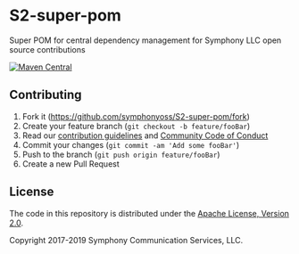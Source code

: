 # S2-super-pom
Super POM for central dependency management for Symphony LLC open source contributions

[![Maven Central](https://img.shields.io/maven-central/v/org.symphonyoss/symphonyoss.svg?maxAge=2592000)](http://search.maven.org/#artifactdetails%7Corg.symphonyoss.s2%7CS2-super-pom%7C2%7Cpom)

## Contributing

1. Fork it (<https://github.com/symphonyoss/S2-super-pom/fork>)
2. Create your feature branch (`git checkout -b feature/fooBar`)
3. Read our [contribution guidelines](.github/CONTRIBUTING.md) and [Community Code of Conduct](https://www.finos.org/code-of-conduct)
4. Commit your changes (`git commit -am 'Add some fooBar'`)
5. Push to the branch (`git push origin feature/fooBar`)
6. Create a new Pull Request

## License

The code in this repository is distributed under the [Apache License, Version 2.0](http://www.apache.org/licenses/LICENSE-2.0).

Copyright 2017-2019 Symphony Communication Services, LLC.
